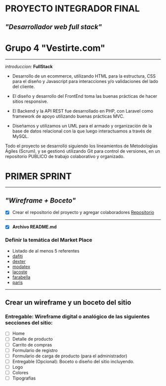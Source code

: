 # PROYECTO INTEGRADOR FINAL
## *"Desarrollador web full stack"*
# Grupo 4 **"Vestirte.com"**
___
_introduccion:_
**FullStack**
* Desarrollo de un ecommerce, utilizando HTML para la estructura, CSS para el diseño y Javascript para interacciones y/o validaciones del lado del cliente.

* El diseño y desarrollo del FrontEnd toma las buenas prácticas de hacer sitios
responsive.
* El Backend y la API REST fue desarrollado en PHP, con Laravel como framework
de apoyo utilizando buenas prácticas MVC.

* Diseñamos y utilizamos un UML para el armado y organización de la base de
datos relacional con la que luego interactuamos a través de MySQL.

Todo el proyecto se desarrolló siguiendo los lineamientos de Metodologías Ágiles
(Scrum), y se gestionó utilizando Git para control de versiones, en un repositorio PUBLICO de trabajo colaborativo y organizado.


# PRIMER SPRINT
___
## *"Wireframe + Boceto"* 

- [X] Crear el repositorio del proyecto y agregar colaboradores
[Repositorio](https://github.com/0220CBFSNCN01ARRO/grupo_4_vestirte.git)
___ 
- [X] **Archivo README.md**
### **Definir la temática del Market Place** ###

* Listado de al menos 5 referentes
* [dafiti](www.dafiti.com.ar)
* [dexter](https://www.dexter.com.ar)
* [modatex](https://www.modatex.com.ar)
* [lacoste](https://www.lacoste.com/ar)
* [farabella](https://www.falabella.com.ar)
* [paris](https://www.paris.cl/)
___
## **Crear un wireframe y un boceto del sitio** ##
### **Entregable: Wireframe digital o analógico de las siguientes secciones del sitio:** ###
        
- [ ] Home
- [ ] Detalle de producto
- [ ] Carrito de compras
- [ ] Formulario de registro
- [ ] Formulario de carga de producto (para el administrador)
- [ ] Entregable (Opcional): Boceto o diseño del sitio incluyendo.
- [ ] Logo
- [ ] Colores
- [ ] Tipografías
